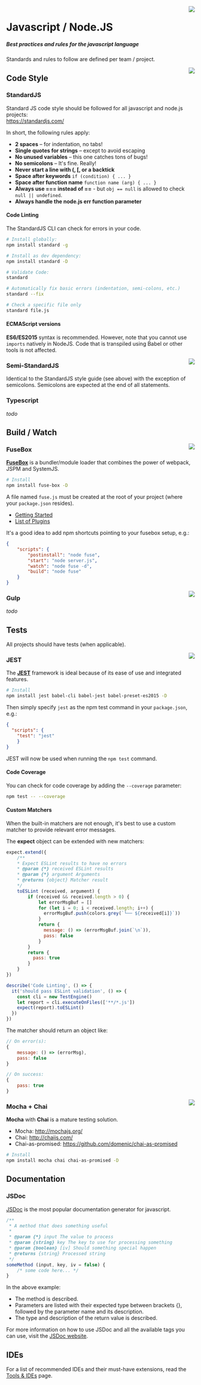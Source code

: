 <img src="/uploads/logos/js-logo.png" align="right" />

# Javascript / Node.JS
##### Best practices and rules for the javascript language

Standards and rules to follow are defined per team / project.

<img src="/uploads/logos/standardjs-logo.png" align="right" />

## Code Style
### StandardJS

Standard JS code style should be followed for all javascript and node.js projects:  
https://standardjs.com/

In short, the following rules apply:

- **2 spaces** – for indentation, no tabs!
- **Single quotes for strings** – except to avoid escaping
- **No unused variables** – this one catches tons of bugs!
- **No semicolons** – It's fine. Really!
- **Never start a line with (, [, or a backtick**
- **Space after keywords** `if (condition) { ... }`
- **Space after function name** `function name (arg) { ... }`
- **Always use === instead of ==** - but `obj == null` is allowed to check `null || undefined`.
- **Always handle the node.js err function parameter**

#### Code Linting

The StandardJS CLI can check for errors in your code. 

```sh
# Install globally:
npm install standard -g

# Install as dev dependency:
npm install standard -D

# Validate Code:
standard

# Automatically fix basic errors (indentation, semi-colons, etc.)
standard --fix

# Check a specific file only
standard file.js
```

#### ECMAScript versions

**ES6/ES2015** syntax is recommended. However, note that you cannot use `imports` natively in NodeJS. Code that is transpiled using Babel or other tools is not affected.

<img src="/uploads/logos/semi-standardjs-logo.png" align="right" />

### Semi-StandardJS

Identical to the StandardJS style guide (see above) with the exception of semicolons. Semicolons are expected at the end of all statements.

### Typescript
*todo*
## Build / Watch

<img src="/uploads/logos/fusebox-logo.png" align="right" />

### FuseBox
[**FuseBox**](http://fuse-box.org/) is a bundler/module loader that combines the power of webpack, JSPM and SystemJS.

```sh
# Install
npm install fuse-box -D
```

A file named `fuse.js` must be created at the root of your project (where your `package.json` resides).

- [Getting Started](http://fuse-box.org/#configuration)
- [List of Plugins](http://fuse-box.org/#built-in-plugins)

It's a good idea to add npm shortcuts pointing to your fusebox setup, e.g.:

```json
{
	"scripts": {
		"postinstall": "node fuse",
		"start": "node server.js",
		"watch": "node fuse -d",
		"build": "node fuse"
	}
}
```

<img src="/uploads/logos/gulp-logo.png" align="right" />

### Gulp
*todo*

## Tests
All projects should have tests (when applicable).

<img src="/uploads/logos/jest-logo.png" align="right" />

### JEST
The [**JEST**](https://facebook.github.io/jest/) framework is ideal because of its ease of use and integrated features.

```sh
# Install
npm install jest babel-cli babel-jest babel-preset-es2015 -D
```

Then simply specify `jest` as the npm test command in your `package.json`, e.g.:
```json
{
  "scripts": {
    "test": "jest"
	}
}
```

JEST will now be used when running the `npm test` command.

#### Code Coverage

You can check for code coverage by adding the `--coverage` parameter:

```sh
npm test -- --coverage
```

#### Custom Matchers

When the built-in matchers are not enough, it's best to use a custom matcher to provide relevant error messages.

The **expect** object can be extended with new matchers:

```javascript
expect.extend({
    /**
    * Expect ESLint results to have no errors
    * @param {*} received ESLint results
    * @param {*} argument Arguments
    * @returns {object} Matcher result
    */
    toESLint (received, argument) {
        if (received && received.length > 0) {
            let errorMsgBuf = []
            for (let i = 0; i < received.length; i++) {
              errorMsgBuf.push(colors.grey(`└── ${received[i]}`))
            }
            return {
              message: () => (errorMsgBuf.join(`\n`)),
              pass: false
            }
        }
        return {
          pass: true
        }
    }
})

describe('Code Linting', () => {
  it('should pass ESLint validation', () => {
    const cli = new TestEngine()
    let report = cli.executeOnFiles(['**/*.js'])
    expect(report).toESLint()
  })
})
```

The matcher should return an object like:

```javascript
// On error(s):
{
    message: () => (errorMsg),
    pass: false
}

// On success:
{
    pass: true
}
```

<img src="/uploads/logos/chaijs-mocha-logo.png" align="right" />

### Mocha + Chai
**Mocha** with **Chai** is a mature testing solution.

- Mocha: http://mochajs.org/
- Chai: http://chaijs.com/
- Chai-as-promised: https://github.com/domenic/chai-as-promised

```sh
# Install
npm install mocha chai chai-as-promised -D
```
## Documentation
### JSDoc
[JSDoc](http://usejsdoc.org/) is the most popular documentation generator for javascript.

```js
/**
 * A method that does something useful
 *
 * @param {*} input The value to process
 * @param {string} key The key to use for processing something
 * @param {boolean} [iv] Should something special happen
 * @returns {string} Processed string
 */
someMethod (input, key, iv = false) {
	/* some code here... */
}
```

In the above example:
- The method is described.
- Parameters are listed with their expected type between brackets {}, followed by the parameter name and its description.
- The type and description of the return value is described.

For more information on how to use JSDoc and all the available tags you can use, visit the [JSDoc website](http://usejsdoc.org/).
## IDEs
For a list of recommended IDEs and their must-have extensions, read the [Tools & IDEs](/dev/tools-ides/) page.

